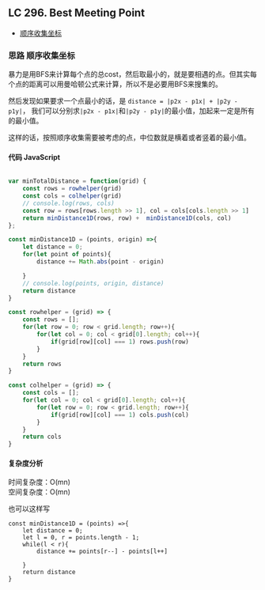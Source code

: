 ## LC 296. Best Meeting Point

- [顺序收集坐标](#思路-顺序收集坐标)

### 思路 顺序收集坐标
暴力是用BFS来计算每个点的总cost，然后取最小的，就是要相遇的点。但其实每个点的距离可以用曼哈顿公式来计算，所以不是必要用BFS来搜集的。

然后发现如果要求一个点最小的话，是
`distance = |p2x - p1x| + |p2y - p1y|`， 我们可以分别求`|p2x - p1x|`和`|p2y - p1y|`的最小值，加起来一定是所有的最小值。

这样的话，按照顺序收集需要被考虑的点，中位数就是横着或者竖着的最小值。
#### 代码 JavaScript

```JavaScript

var minTotalDistance = function(grid) {
    const rows = rowhelper(grid)
    const cols = colhelper(grid)
    // console.log(rows, cols)
    const row = rows[rows.length >> 1], col = cols[cols.length >> 1]
    return minDistance1D(rows, row) +  minDistance1D(cols, col)
};

const minDistance1D = (points, origin) =>{
    let distance = 0;
    for(let point of points){
        distance += Math.abs(point - origin)

    }
    // console.log(points, origin, distance)
    return distance
}

const rowhelper = (grid) => {
    const rows = [];
    for(let row = 0; row < grid.length; row++){
        for(let col = 0; col < grid[0].length; col++){
            if(grid[row][col] === 1) rows.push(row)
        }
    }
    return rows
}

const colhelper = (grid) => {
    const cols = [];
    for(let col = 0; col < grid[0].length; col++){
        for(let row = 0; row < grid.length; row++){
            if(grid[row][col] === 1) cols.push(col)
        }
    }
    return cols
}
```

#### 复杂度分析
时间复杂度：O(mn) </br>
空间复杂度：O(mn)

也可以这样写

```
const minDistance1D = (points) =>{
    let distance = 0;
    let l = 0, r = points.length - 1;
    while(l < r){
        distance += points[r--] - points[l++]
        
    }
    return distance
}
```
